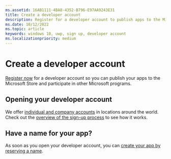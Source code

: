 ```yaml
---
ms.assetid: 16AB1111-4BA8-4352-B796-E97AA9243E31
title: Create a developer account
description: Register for a developer account to publish apps to the Microsoft Store and participate in other Microsoft programs.
ms.date: 10/12/2022
ms.topic: article
keywords: windows 10, uwp, sign up, developer account
ms.localizationpriority: medium
---
```


# Create a developer account

[Register now](https://aka.ms/partnercenterregistration) for a developer account so you can publish your apps to the Microsoft Store and participate in other Microsoft programs.

## Opening your developer account

We offer [individual and company accounts](../publish/partner-center/account-types-locations-and-fees.md) in locations around the world. Check out the [overview of the sign-up process](../publish/partner-center/open-a-developer-account.md) to see how it works.

## Have a name for your app?

As soon as you open your developer account, you can [create your app by reserving a name](../publish/publish-your-app/msix/reserve-your-apps-name.md).
